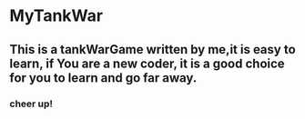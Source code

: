 # MyTankWar
## This is a tankWarGame written by me,it is easy to learn, if You are a new coder, it is a good choice for you to learn and go far away.
### cheer up!
